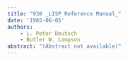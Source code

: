 ```yaml
---
title: "930 _LISP Reference Manual_"
date: '1965-06-05'
authors: 
    - L. Peter Deutsch
    - Butler W. Lampson
abstract: "(Abstract not available)"
---
```


